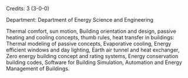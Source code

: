 Credits: 3 (3-0-0)

Department: Department of Energy Science and Engineering

Thermal comfort, sun motion, Building orientation and design, passive heating and cooling concepts, thumb rules, heat transfer in buildings: Thermal modeling of passive concepts, Evaporative cooling, Energy efficient windows and day lighting, Earth air tunnel and heat exchanger, Zero energy building concept and rating systems, Energy conservation building codes, Software for Building Simulation, Automation and Energy Management of Buildings.